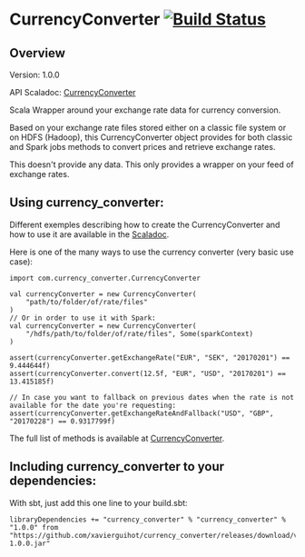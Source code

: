 
# CurrencyConverter [![Build Status](https://travis-ci.org/XavierGuihot/currency_converter.svg?branch=master)](https://travis-ci.org/XavierGuihot/currency_converter)


## Overview


Version: 1.0.0

API Scaladoc: [CurrencyConverter](http://xavierguihot.github.io/currency_converter/#com.currency_converter.CurrencyConverter)

Scala Wrapper around your exchange rate data for currency conversion.

Based on your exchange rate files stored either on a classic file system or on
HDFS (Hadoop), this CurrencyConverter object provides for both classic and Spark
jobs methods to convert prices and retrieve exchange rates.

This doesn't provide any data. This only provides a wrapper on your feed of
exchange rates.


## Using currency_converter:


Different exemples describing how to create the CurrencyConverter and how to use 
it are available in the [Scaladoc](http://xavierguihot.github.io/currency_converter/#com.currency_converter.CurrencyConverter).

Here is one of the many ways to use the currency converter (very basic use case):

	import com.currency_converter.CurrencyConverter

	val currencyConverter = new CurrencyConverter(
		"path/to/folder/of/rate/files"
	)
	// Or in order to use it with Spark:
	val currencyConverter = new CurrencyConverter(
		"/hdfs/path/to/folder/of/rate/files", Some(sparkContext)
	)

	assert(currencyConverter.getExchangeRate("EUR", "SEK", "20170201") == 9.444644f)
	assert(currencyConverter.convert(12.5f, "EUR", "USD", "20170201") == 13.415185f)

	// In case you want to fallback on previous dates when the rate is not available for the date you're requesting:
	assert(currencyConverter.getExchangeRateAndFallback("USD", "GBP", "20170228") == 0.9317799f)

The full list of methods is available at [CurrencyConverter](http://xavierguihot.github.io/currency_converter/#com.currency_converter.CurrencyConverter).


## Including currency_converter to your dependencies:


With sbt, just add this one line to your build.sbt:

	libraryDependencies += "currency_converter" % "currency_converter" % "1.0.0" from "https://github.com/xavierguihot/currency_converter/releases/download/v1.0.0/currency_converter-1.0.0.jar"
